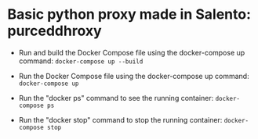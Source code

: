 # Basic python proxy made in Salento: purceddhroxy

- Run and build the Docker Compose file using the docker-compose up command:
`docker-compose up --build`

- Run the Docker Compose file using the docker-compose up command:
`docker-compose up`

- Run the "docker ps" command to see the running container:
`docker-compose ps`

- Run the "docker stop" command to stop the running container:
`docker-compose stop`
